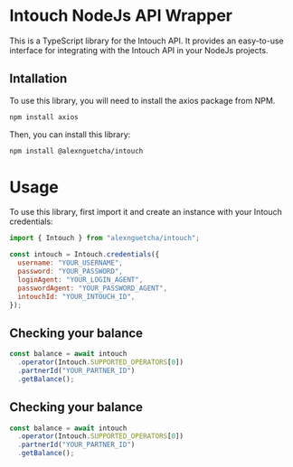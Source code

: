 # Intouch NodeJs API Wrapper

This is a TypeScript library for the Intouch API. It provides an easy-to-use interface for integrating with the Intouch API in your NodeJs projects.


## Intallation

To use this library, you will need to install the axios package from NPM.

```bash
npm install axios
```

Then, you can install this library:

```bash
npm install @alexnguetcha/intouch
```

# Usage

To use this library, first import it and create an instance with your Intouch credentials:

```js
import { Intouch } from "alexnguetcha/intouch";

const intouch = Intouch.credentials({
  username: "YOUR_USERNAME",
  password: "YOUR_PASSWORD",
  loginAgent: "YOUR_LOGIN_AGENT",
  passwordAgent: "YOUR_PASSWORD_AGENT",
  intouchId: "YOUR_INTOUCH_ID",
});

```

## Checking your balance

```js
const balance = await intouch
  .operator(Intouch.SUPPORTED_OPERATORS[0])
  .partnerId("YOUR_PARTNER_ID")
  .getBalance();

```

## Checking your balance

```js
const balance = await intouch
  .operator(Intouch.SUPPORTED_OPERATORS[0])
  .partnerId("YOUR_PARTNER_ID")
  .getBalance();

```

